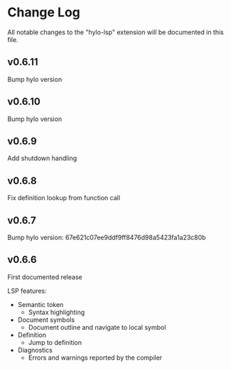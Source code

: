 # Change Log

All notable changes to the "hylo-lsp" extension will be documented in this file.

## v0.6.11

Bump hylo version

## v0.6.10

Bump hylo version

## v0.6.9

Add shutdown handling

## v0.6.8

Fix definition lookup from function call

## v0.6.7

Bump hylo version: 67e621c07ee9ddf9ff8476d98a5423fa1a23c80b

## v0.6.6

First documented release

LSP features:

- Semantic token
  - Syntax highlighting
- Document symbols
  - Document outline and navigate to local symbol
- Definition
  - Jump to definition
- Diagnostics
  - Errors and warnings reported by the compiler
